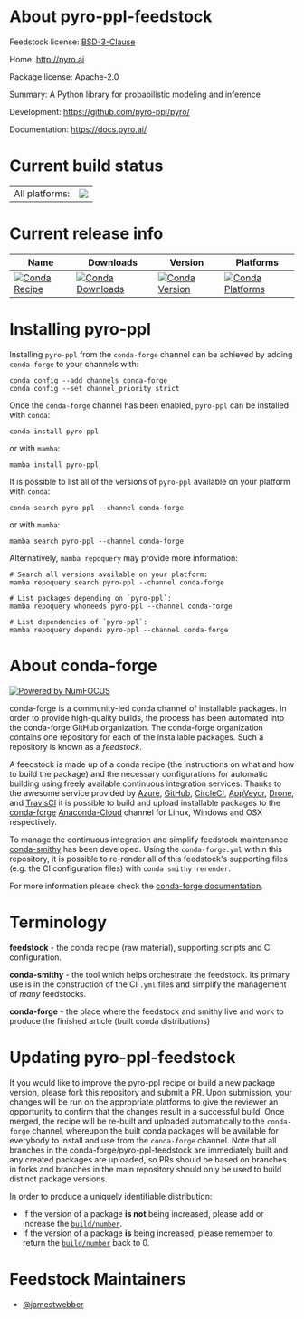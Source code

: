 About pyro-ppl-feedstock
========================

Feedstock license: [BSD-3-Clause](https://github.com/conda-forge/pyro-ppl-feedstock/blob/main/LICENSE.txt)

Home: http://pyro.ai

Package license: Apache-2.0

Summary: A Python library for probabilistic modeling and inference

Development: https://github.com/pyro-ppl/pyro/

Documentation: https://docs.pyro.ai/

Current build status
====================


<table><tr><td>All platforms:</td>
    <td>
      <a href="https://dev.azure.com/conda-forge/feedstock-builds/_build/latest?definitionId=12137&branchName=main">
        <img src="https://dev.azure.com/conda-forge/feedstock-builds/_apis/build/status/pyro-ppl-feedstock?branchName=main">
      </a>
    </td>
  </tr>
</table>

Current release info
====================

| Name | Downloads | Version | Platforms |
| --- | --- | --- | --- |
| [![Conda Recipe](https://img.shields.io/badge/recipe-pyro--ppl-green.svg)](https://anaconda.org/conda-forge/pyro-ppl) | [![Conda Downloads](https://img.shields.io/conda/dn/conda-forge/pyro-ppl.svg)](https://anaconda.org/conda-forge/pyro-ppl) | [![Conda Version](https://img.shields.io/conda/vn/conda-forge/pyro-ppl.svg)](https://anaconda.org/conda-forge/pyro-ppl) | [![Conda Platforms](https://img.shields.io/conda/pn/conda-forge/pyro-ppl.svg)](https://anaconda.org/conda-forge/pyro-ppl) |

Installing pyro-ppl
===================

Installing `pyro-ppl` from the `conda-forge` channel can be achieved by adding `conda-forge` to your channels with:

```
conda config --add channels conda-forge
conda config --set channel_priority strict
```

Once the `conda-forge` channel has been enabled, `pyro-ppl` can be installed with `conda`:

```
conda install pyro-ppl
```

or with `mamba`:

```
mamba install pyro-ppl
```

It is possible to list all of the versions of `pyro-ppl` available on your platform with `conda`:

```
conda search pyro-ppl --channel conda-forge
```

or with `mamba`:

```
mamba search pyro-ppl --channel conda-forge
```

Alternatively, `mamba repoquery` may provide more information:

```
# Search all versions available on your platform:
mamba repoquery search pyro-ppl --channel conda-forge

# List packages depending on `pyro-ppl`:
mamba repoquery whoneeds pyro-ppl --channel conda-forge

# List dependencies of `pyro-ppl`:
mamba repoquery depends pyro-ppl --channel conda-forge
```


About conda-forge
=================

[![Powered by
NumFOCUS](https://img.shields.io/badge/powered%20by-NumFOCUS-orange.svg?style=flat&colorA=E1523D&colorB=007D8A)](https://numfocus.org)

conda-forge is a community-led conda channel of installable packages.
In order to provide high-quality builds, the process has been automated into the
conda-forge GitHub organization. The conda-forge organization contains one repository
for each of the installable packages. Such a repository is known as a *feedstock*.

A feedstock is made up of a conda recipe (the instructions on what and how to build
the package) and the necessary configurations for automatic building using freely
available continuous integration services. Thanks to the awesome service provided by
[Azure](https://azure.microsoft.com/en-us/services/devops/), [GitHub](https://github.com/),
[CircleCI](https://circleci.com/), [AppVeyor](https://www.appveyor.com/),
[Drone](https://cloud.drone.io/welcome), and [TravisCI](https://travis-ci.com/)
it is possible to build and upload installable packages to the
[conda-forge](https://anaconda.org/conda-forge) [Anaconda-Cloud](https://anaconda.org/)
channel for Linux, Windows and OSX respectively.

To manage the continuous integration and simplify feedstock maintenance
[conda-smithy](https://github.com/conda-forge/conda-smithy) has been developed.
Using the ``conda-forge.yml`` within this repository, it is possible to re-render all of
this feedstock's supporting files (e.g. the CI configuration files) with ``conda smithy rerender``.

For more information please check the [conda-forge documentation](https://conda-forge.org/docs/).

Terminology
===========

**feedstock** - the conda recipe (raw material), supporting scripts and CI configuration.

**conda-smithy** - the tool which helps orchestrate the feedstock.
                   Its primary use is in the construction of the CI ``.yml`` files
                   and simplify the management of *many* feedstocks.

**conda-forge** - the place where the feedstock and smithy live and work to
                  produce the finished article (built conda distributions)


Updating pyro-ppl-feedstock
===========================

If you would like to improve the pyro-ppl recipe or build a new
package version, please fork this repository and submit a PR. Upon submission,
your changes will be run on the appropriate platforms to give the reviewer an
opportunity to confirm that the changes result in a successful build. Once
merged, the recipe will be re-built and uploaded automatically to the
`conda-forge` channel, whereupon the built conda packages will be available for
everybody to install and use from the `conda-forge` channel.
Note that all branches in the conda-forge/pyro-ppl-feedstock are
immediately built and any created packages are uploaded, so PRs should be based
on branches in forks and branches in the main repository should only be used to
build distinct package versions.

In order to produce a uniquely identifiable distribution:
 * If the version of a package **is not** being increased, please add or increase
   the [``build/number``](https://docs.conda.io/projects/conda-build/en/latest/resources/define-metadata.html#build-number-and-string).
 * If the version of a package **is** being increased, please remember to return
   the [``build/number``](https://docs.conda.io/projects/conda-build/en/latest/resources/define-metadata.html#build-number-and-string)
   back to 0.

Feedstock Maintainers
=====================

* [@jamestwebber](https://github.com/jamestwebber/)

